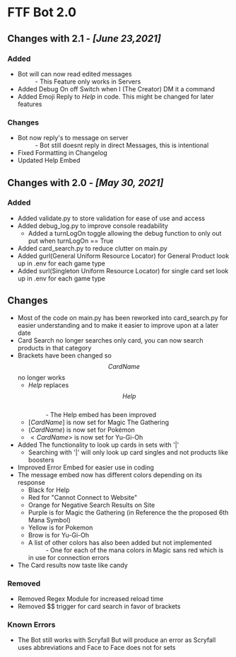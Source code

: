 # FTF Bot 2.0
## Changes with 2.1 - *[June 23,2021]*
### Added
 - Bot will can now read edited messages   
 &numsp; &numsp; &numsp; - This Feature only works in Servers
 - Added Debug On off Switch when I (The Creator) DM it a command
 - Added Emoji Reply to $Help$ in code. This might be changed for later features
### Changes
 - Bot now reply's to message on server   
 &numsp; &numsp; &numsp; - Bot still doesnt reply in direct Messages, this is intentional
 - Fixed Formatting in Changelog
 - Updated Help Embed


## Changes with 2.0 - *[May 30, 2021]*
### Added
 - Added validate.py to store validation for ease of use and access
 - Added debug_log.py to improve console readability
	- Added a turnLogOn toggle allowing the debug function to only out put when turnLogOn == True 
 - Added card_search.py to reduce clutter on main.py
 - Added gurl(General Uniform Resource Locator) for General Product look up in .env for each game type
 - Added surl(Singleton Uniform Resource Locator) for single card set look up in .env for each game type

## Changes
 - Most of the code on main.py has been reworked into card_search.py for easier understanding and to make it easier to improve upon at a later date
 - Card Search no longer searches only card, you can now search products in that category
 - Brackets have been changed so $$Card Name$$ no longer works     
	- $Help$ replaces $$Help$$     
		&numsp; &numsp; &numsp; - The Help embed has been improved     
	- $[Card Name]$ is now set for Magic The Gathering     
	- $(Card Name)$ is now set for Pokémon     
	- $<Card Name>$ is now set for Yu-Gi-Oh    
 - Added The functionality to look up cards in sets with '|'     
	- Searching with '|' will only look up card singles and not products like boosters
 - Improved Error Embed for easier use in coding
 - The message embed now has different colors depending on its response   
	- Black for Help   
	- Red for "Cannot Connect to Website"   
	- Orange for Negative Search Results on Site   
	- Purple is for Magic the Gathering (in Reference the the proposed 6th Mana Symbol)   
	- Yellow is for Pokemon   
	- Brow is for Yu-Gi-Oh   
	- A list of other colors has also been added but not implemented   
		&numsp; &numsp; &numsp; - One for each of the mana colors in Magic sans red which is in use for connection errors
 - The Card results now taste like candy

### Removed
 - Removed Regex Module for increased reload time
 - Removed $$ trigger for card search in favor of brackets
### Known Errors
 - The Bot still works with Scryfall But will produce an error as Scryfall uses abbreviations and Face to Face does not for sets

